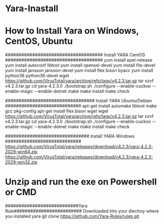 # Yara-Inastall
# How to Install Yara on Windows, CentOS, Ubuntu
#################################### Install YARA CentOS ####################################
yum install epel-release
yum install autoconf libtool
yum install openssl-devel
yum install file-devel
yum install jansson jansson-devel
yum install flex bison byacc
yum install python36 python36-devel
wget https://github.com/VirusTotal/yara/archive/refs/tags/v4.2.3.tar.gz
tar xzvf v4.2.3.tar.gz
cd yara-4.2.3.0
./bootstrap.sh
./configure --enable-cuckoo --enable-magic --enable-dotnet
make
make install
make check

################################# Install YARA Ubuntu/Debian ############################
apt-get install automake libtool make gcc pkg-config
apt-get install flex bison
wget wget https://github.com/VirusTotal/yara/archive/refs/tags/v4.2.3.tar.gz
tar xzvf v4.2.3.tar.gz
cd yara-4.2.3.0
./bootstrap.sh
./configure --enable-cuckoo --enable-magic --enable-dotnet
make
make install
make check


############################### Install YARA Windows ############################
https://github.com/VirusTotal/yara/releases/download/v4.2.3/yara-4.2.3-2029-win64.zip
https://github.com/VirusTotal/yara/releases/download/v4.2.3/yara-4.2.3-2029-win32.zip

# Unzip and run the exe on Powershell or CMD


###########################Yara Rule#########################
Downloaded into your diectroy where you installed yara
git clone https://github.com/Yara-Rules/rules.git
